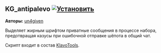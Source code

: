 ## KG_antipalevo [![Установить](http://s43.radikal.ru/i101/1406/15/25aa0cc99cf2.png)](https://github.com/voidmain02/KgScripts/raw/master/scripts/KG_antipalevo.user.js)
**Авторы:** [un4given](http://klavogonki.ru/u/#/111001/)

Выделяет жирным шрифтом приватные сообщения в процессе набора, предотвращая казусы при ошибочной отправке шёпота в общий чат.

Скрипт входит в состав [KlavoTools](http://klavogonki.ru/forum/general/669/page1/).
